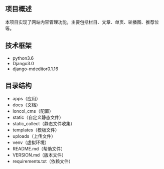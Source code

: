 ## 项目概述
本项目实现了网站内容管理功能，主要包括栏目、文章、单页、轮播图、推荐位等。

## 技术框架
- python3.6
- Django3.0
- django-mdeditor0.1.16

## 目录结构
- apps（应用）
- docs（文档）
- loncol_cms（配置）
- static（自定义静态文件）
- static_collect（静态文件收集）
- templates（模板文件）
- uploads（上传文件）
- venv（虚拟环境）
- README.md（帮助文件）
- VERSION.md（版本文件）
- requirements.txt（依赖文件）


